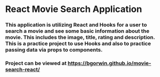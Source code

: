 # React Movie Search Application

### This application is utilizing React and Hooks for a user to search a movie and see some basic information about the movie. This includes the image, title, rating and description. This is a practice project to use Hooks and also to practice passing data via props to components.

### Project can be viewed at https://bgorwin.github.io/movie-search-react/
